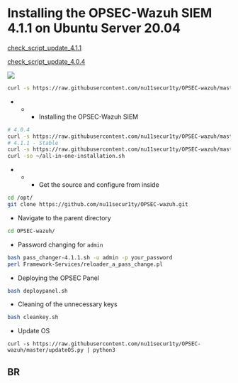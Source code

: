 # Installing the OPSEC-Wazuh SIEM 4.1.1 on Ubuntu Server 20.04

[check_script_update_4.1.1](https://raw.githubusercontent.com/wazuh/wazuh-documentation/4.1.1/resources/open-distro/unattended-installation/all-in-one-installation.sh)

[check_script_update_4.0.4](https://raw.githubusercontent.com/wazuh/wazuh-documentation/4.0.4/resources/open-distro/unattended-installation/all-in-one-installation.sh)

![](https://github.com/nu11secur1ty/wazuh/blob/master/OPSEC/logo.png)

```bash
curl -s https://raw.githubusercontent.com/nu11secur1ty/OPSEC-wazuh/master/needtoinstall.sh | bash
```
- - - Installing the OPSEC-Wazuh SIEM
```bash
# 4.0.4 
curl -s https://raw.githubusercontent.com/nu11secur1ty/OPSEC-wazuh/master/sakai-4.0.4.sh | bash
# 4.1.1 - Stable
curl -s https://raw.githubusercontent.com/nu11secur1ty/OPSEC-wazuh/master/sakai-4.1.1-03.06.2021.sh | bash
curl -so ~/all-in-one-installation.sh 
```
- - - Get the source and configure from inside
```bash
cd /opt/
git clone https://github.com/nu11secur1ty/OPSEC-wazuh.git
```
- Navigate to the parent directory
```bash
cd OPSEC-wazuh/
```
- Password changing for `admin`
```bash
bash pass_changer-4.1.1.sh -u admin -p your_password
perl Framework-Services/reloader_a_pass_change.pl
```
-  Deploying the OPSEC Panel
```bash
bash deploypanel.sh
```
- Cleaning of the unnecessary keys
```bash
bash cleankey.sh
```
- Update OS
```curl
curl -s https://raw.githubusercontent.com/nu11secur1ty/OPSEC-wazuh/master/updateOS.py | python3
```
## BR
